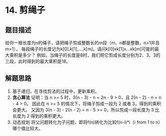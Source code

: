 # 14. 剪绳子
## 题目描述
给你一根长度为n的绳子，请把绳子剪成整数长的m段（m、n都是整数，n>1并且m>1），
每段绳子的长度记为k[0],k[1],...,k[m]。请问k[0]xk[1]x...xk[m]可能的最大乘积是多少？
例如，当绳子的长度是8时，我们把它剪成长度分别为2、3、3的三段，此时得到的最大乘积是18。
## 解题思路
1. 基于递归，在寻找剪法的过程中，更新乘积。
2. **贪心算法** 
证明：当 n >= 5 时，3(n - 3) - n = 2n - 9 > 0，且 2(n - 2) - n = n - 4 > 0。
因此在 n >= 5 的情况下，将绳子剪成一段为 2 或者 3，得到的乘积会更大。
又因为 3(n - 3) - 2(n - 2) = n - 5 >= 0，所以剪成一段长度为 3 比长度为 2 得到的乘积更大。
3. 动态规划
将父问题转化为子问题，即将f(n)转化为比较f(n-i)*i（i from 1 to n）哪个值比较大。